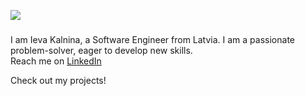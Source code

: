![](https://coolbackgrounds.io/images/backgrounds/white/white-unsplash-9d0375d2.jpg)
### 

I am Ieva Kalnina, a Software Engineer from Latvia. 
I am a passionate problem-solver, eager to develop new skills.  
Reach me on [LinkedIn](https://www.linkedin.com/in/ieva-kalnina-46a70025/)

Check out my projects!
